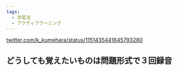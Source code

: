 ```yaml
---
tags:
  - 学習法
  - アクティブラーニング
---
```

[twitter.com/k\_kumehara/status/1151435441645793280](https://twitter.com/k_kumehara/status/1151435441645793280)

## どうしても覚えたいものは問題形式で３回録音

